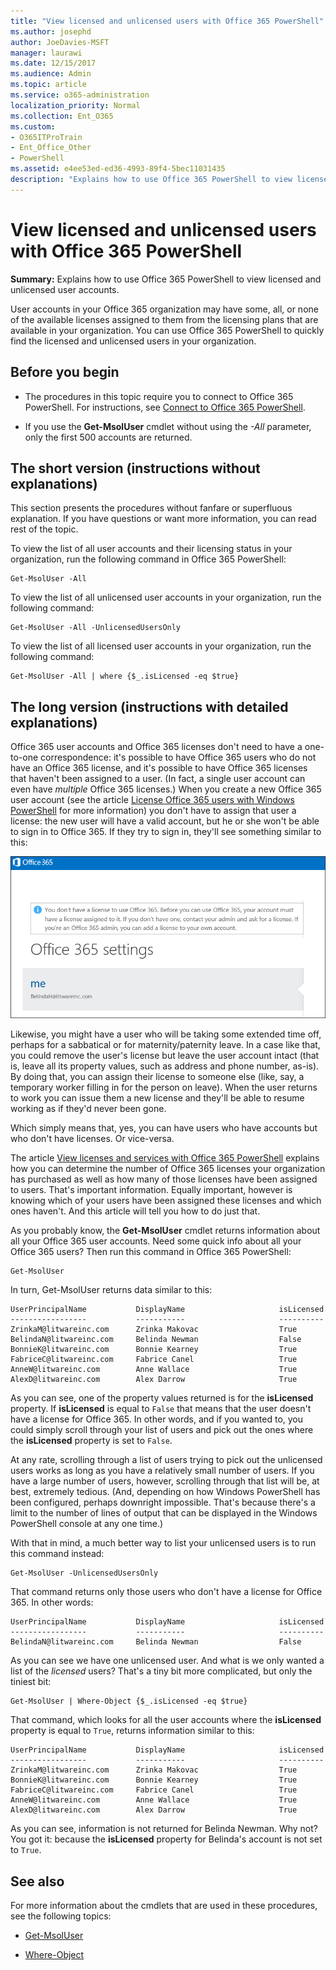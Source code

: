 ```yaml
---
title: "View licensed and unlicensed users with Office 365 PowerShell"
ms.author: josephd
author: JoeDavies-MSFT
manager: laurawi
ms.date: 12/15/2017
ms.audience: Admin
ms.topic: article
ms.service: o365-administration
localization_priority: Normal
ms.collection: Ent_O365
ms.custom:
- O365ITProTrain
- Ent_Office_Other
- PowerShell
ms.assetid: e4ee53ed-ed36-4993-89f4-5bec11031435
description: "Explains how to use Office 365 PowerShell to view licensed and unlicensed user accounts."
---
```


# View licensed and unlicensed users with Office 365 PowerShell

**Summary:** Explains how to use Office 365 PowerShell to view licensed and unlicensed user accounts.
  
User accounts in your Office 365 organization may have some, all, or none of the available licenses assigned to them from the licensing plans that are available in your organization. You can use Office 365 PowerShell to quickly find the licensed and unlicensed users in your organization.
  
## Before you begin

- The procedures in this topic require you to connect to Office 365 PowerShell. For instructions, see [Connect to Office 365 PowerShell](connect-to-office-365-powershell.md).
    
- If you use the **Get-MsolUser** cmdlet without using the _-All_ parameter, only the first 500 accounts are returned.
    
## The short version (instructions without explanations)

This section presents the procedures without fanfare or superfluous explanation. If you have questions or want more information, you can read rest of the topic.
  
To view the list of all user accounts and their licensing status in your organization, run the following command in Office 365 PowerShell:
  
```
Get-MsolUser -All
```

To view the list of all unlicensed user accounts in your organization, run the following command:
  
```
Get-MsolUser -All -UnlicensedUsersOnly
```

To view the list of all licensed user accounts in your organization, run the following command:
  
```
Get-MsolUser -All | where {$_.isLicensed -eq $true}
```

## The long version (instructions with detailed explanations)

Office 365 user accounts and Office 365 licenses don't need to have a one-to-one correspondence: it's possible to have Office 365 users who do not have an Office 365 license, and it's possible to have Office 365 licenses that haven't been assigned to a user. (In fact, a single user account can even have  *multiple*  Office 365 licenses.) When you create a new Office 365 user account (see the article [License Office 365 users with Windows PowerShell](http://technet.microsoft.com/library/0ab9fcac-e5ea-4b5b-b72c-8c92c55565ac.aspx) for more information) you don't have to assign that user a license: the new user will have a valid account, but he or she won't be able to sign in to Office 365. If they try to sign in, they'll see something similar to this:
  
![User without a valid Office 365 license.](images/o365_powershell_no_license.png)
  
Likewise, you might have a user who will be taking some extended time off, perhaps for a sabbatical or for maternity/paternity leave. In a case like that, you could remove the user's license but leave the user account intact (that is, leave all its property values, such as address and phone number, as-is). By doing that, you can assign their license to someone else (like, say, a temporary worker filling in for the person on leave). When the user returns to work you can issue them a new license and they'll be able to resume working as if they'd never been gone.
  
Which simply means that, yes, you can have users who have accounts but who don't have licenses. Or vice-versa.
  
The article [View licenses and services with Office 365 PowerShell](view-licenses-and-services-with-office-365-powershell.md) explains how you can determine the number of Office 365 licenses your organization has purchased as well as how many of those licenses have been assigned to users. That's important information. Equally important, however is knowing which of your users have been assigned these licenses and which ones haven't. And this article will tell you how to do just that.
  
As you probably know, the **Get-MsolUser** cmdlet returns information about all your Office 365 user accounts. Need some quick info about all your Office 365 users? Then run this command in Office 365 PowerShell:
  
```
Get-MsolUser
```

In turn, Get-MsolUser returns data similar to this:
  
```
UserPrincipalName           DisplayName                     isLicensed
-----------------           -----------                     ----------
ZrinkaM@litwareinc.com      Zrinka Makovac                  True
BelindaN@litwareinc.com     Belinda Newman                  False
BonnieK@litwareinc.com      Bonnie Kearney                  True
FabriceC@litwareinc.com     Fabrice Canel                   True
AnneW@litwareinc.com        Anne Wallace                    True
AlexD@litwareinc.com        Alex Darrow                     True
```

As you can see, one of the property values returned is for the **isLicensed** property. If **isLicensed** is equal to `False` that means that the user doesn't have a license for Office 365. In other words, and if you wanted to, you could simply scroll through your list of users and pick out the ones where the **isLicensed** property is set to `False`.
  
At any rate, scrolling through a list of users trying to pick out the unlicensed users works as long as you have a relatively small number of users. If you have a large number of users, however, scrolling through that list will be, at best, extremely tedious. (And, depending on how Windows PowerShell has been configured, perhaps downright impossible. That's because there's a limit to the number of lines of output that can be displayed in the Windows PowerShell console at any one time.)
  
With that in mind, a much better way to list your unlicensed users is to run this command instead:
  
```
Get-MsolUser -UnlicensedUsersOnly
```

That command returns only those users who don't have a license for Office 365. In other words:
  
```
UserPrincipalName           DisplayName                     isLicensed
-----------------           -----------                     ----------
BelindaN@litwareinc.com     Belinda Newman                  False
```

As you can see we have one unlicensed user. And what is we only wanted a list of the  *licensed*  users? That's a tiny bit more complicated, but only the tiniest bit:
  
```
Get-MsolUser | Where-Object {$_.isLicensed -eq $true}
```

That command, which looks for all the user accounts where the **isLicensed** property is equal to `True`, returns information similar to this:
  
```
UserPrincipalName           DisplayName                     isLicensed
-----------------           -----------                     ----------
ZrinkaM@litwareinc.com      Zrinka Makovac                  True
BonnieK@litwareinc.com      Bonnie Kearney                  True
FabriceC@litwareinc.com     Fabrice Canel                   True
AnneW@litwareinc.com        Anne Wallace                    True
AlexD@litwareinc.com        Alex Darrow                     True
```

As you can see, information is not returned for Belinda Newman. Why not? You got it: because the **isLicensed** property for Belinda's account is not set to `True`.
  
## See also
<a name="SeeAlso"> </a>

For more information about the cmdlets that are used in these procedures, see the following topics:
  
- [Get-MsolUser](https://go.microsoft.com/fwlink/p/?LinkId=691547)
    
- [Where-Object](https://go.microsoft.com/fwlink/p/?LinkId=113423)
    

